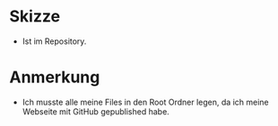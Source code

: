 # Skizze

- Ist im Repository.


# Anmerkung

- Ich musste alle meine Files in den Root Ordner legen, da ich meine Webseite mit GitHub gepublished habe.